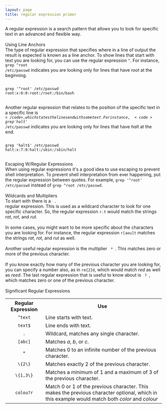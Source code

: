 ```yaml
---
layout: page
title: regular expression primer
---
```


A regular expression is a search pattern that allows you to look for specific text in an advanced and flexible way.<br>
<br>
Using Line Anchors<br>
The type of regular expression that specifies where in a line of output the result is expected is known as a line anchor. To show lines that start with text you are looking for, you can use the regular expression <code>^</code>. For instance, <code>grep ^root /etc/passwd</code> indicates you are looking only for lines that have <i>root</i> at the beginning.
<pre>
<code>
grep '^root' /etc/passwd
root:x:0:0:root:/root:/bin/bash
</code>
</pre>
Another regular expression that relates to the position of the specific text in a specific line is <code>$</code>, which states the lines end with some text. For instance, <code>grep 'halt$' /etc/passwd</code> indicates you are looking only for lines that have <i>halt</i> at the end.
<pre>
<code>
grep 'halt$' /etc/passwd
halt:x:7:0:halt:/sbin:/sbin/halt
</code>
</pre>
Escaping W/Regular Expressions<br>
When using regular expressions it's a good idea to use escaping to prevent shell interpretation. To prevent shell interpretation from ever happening, put the regular expression between quotes. For example, <code>grep '^root' /etc/passwd</code> instead of <code>grep ^root /etc/passwd</code>.<br>
<br>
Wildcards and Multipliers<br>
To start with there is a <code> . </code> regular expression. This is used as a wildcard character to look for one specific character. So, the regular expression <code>r.t</code> would match the strings <i>rat</i>, <i>rot</i>, and <i>rut</i>.<br>
<br>
In some cases, you might want to be more specific about the characters you are looking for. For instance, the regular expression <code>r[aou]t</code> matches the strings <i>rat</i>, <i>rot</i>, and <i>rut</i> as well.<br>
<br>
Another useful regular expression is the multiplier <code> * </code>. This matches zero or more of the previous character.<br>
<br>
If you know exactly how many of the previous character you are looking for, you can specify a number also, as in <code>re\{2\}d</code>, which would match <i>red</i> as well as <i>reed</i>. The last regular expression that is useful to know about is <code> ? </code>, which matches zero or one of the previous character.<br>
<br>
Significant Regular Expressions
<table>
  <tr>
    <th>Regular Expression</th>
    <th>Use</th>
  </tr>
  <tr>
    <td align="center"><code>^text</code></td>
    <td>Line starts with text.</td>
  </tr>
  <tr>
    <td align="center"><code>text$</code></td>
    <td>Line ends with text.</td>
  </tr>
  <tr>
    <td align="center"><code> . </code></td>
    <td>Wildcard, matches any single character.</td>
  </tr>
  <tr>
    <td align="center"><code>[abc]</code></td>
    <td>Matches <i>a</i>, <i>b</i>, or <i>c</i>.</td>
  </tr>
  <tr>
    <td align="center"><code> * </code></td>
    <td>Matches 0 to an infinite number of the previous character.</td>
  </tr>
  <tr>
    <td align="center"><code>\{2\}</code></td>
    <td>Matches exactly 2 of the previous character.</td>
  </tr>
  <tr>
    <td align="center"><code>\{1,3\}</code></td>
    <td>Matches a minimum of 1 and a maximum of 3 of the previous character.</td>
  </tr>
  <tr>
    <td align="center"><code>colou?r</code></td>
    <td>Match 0 or 1 of the previous character. This makes the previous character optional, which in this example would match both <i>color</i> and <i>colour</i></td>
  </tr>
</table>